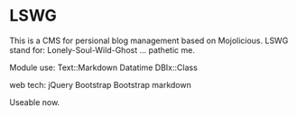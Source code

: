 # LSWG

This is a CMS for persional blog management based on Mojolicious.
LSWG stand for:  Lonely-Soul-Wild-Ghost  ... pathetic me. 

Module use:
Text::Markdown
Datatime
DBIx::Class

web tech:
jQuery
Bootstrap
Bootstrap markdown

Useable now.
